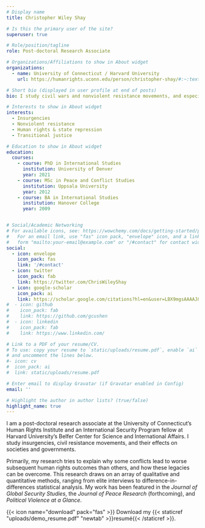```yaml
---
# Display name
title: Christopher Wiley Shay

# Is this the primary user of the site?
superuser: true

# Role/position/tagline
role: Post-doctoral Research Associate

# Organizations/Affiliations to show in About widget
organizations:
  - name: University of Connecticut / Harvard University
    url: https://humanrights.uconn.edu/person/christopher-shay/#:~:text=Christopher%20Shay%20is%20a%20post,%2C%20and%20post%2Dconflict%20outcomes./

# Short bio (displayed in user profile at end of posts)
bio: I study civil wars and nonviolent resistance movements, and especially their legacies on societies and governments.

# Interests to show in About widget
interests:
  - Insurgencies
  - Nonviolent resistance
  - Human rights & state repression
  - Transitional justice

# Education to show in About widget
education:
  courses:
    - course: PhD in International Studies
      institution: University of Denver
      year: 2021
    - course: MSc in Peace and Conflict Studies
      institution: Uppsala University
      year: 2012
    - course: BA in International Studies
      institution: Hanover College
      year: 2009


# Social/Academic Networking
# For available icons, see: https://wowchemy.com/docs/getting-started/page-builder/#icons
#   For an email link, use "fas" icon pack, "envelope" icon, and a link in the
#   form "mailto:your-email@example.com" or "/#contact" for contact widget.
social:
  - icon: envelope
    icon_pack: fas
    link: '/#contact'
  - icon: twitter
    icon_pack: fab
    link: https://twitter.com/ChrisWileyShay
  - icon: google-scholar
    icon_pack: ai
    link: https://scholar.google.com/citations?hl=en&user=LBX9mgsAAAAJ&view_op=list_works&authuser=1&gmla=AJsN-F6rnM0dzM51WWzo_u4qXcdDl5u8tA0Tr5gCmsfb-OkJ7CLiNbAgPy_XcrYCgAsPWzCUVgc8Az4l69eLJrAXHMvttrsga_m76JYsVQCOQocqV1WnkjA
#  - icon: github
#    icon_pack: fab
#    link: https://github.com/gcushen
#  - icon: linkedin
#    icon_pack: fab
#    link: https://www.linkedin.com/

# Link to a PDF of your resume/CV.
# To use: copy your resume to `static/uploads/resume.pdf`, enable `ai` icons in `params.toml`,
# and uncomment the lines below.
#- icon: cv
#  icon_pack: ai
#  link: static/uploads/resume.pdf

# Enter email to display Gravatar (if Gravatar enabled in Config)
email: ''

# Highlight the author in author lists? (true/false)
highlight_name: true
---
```


I am a post-doctoral research associate at the University of Connecticut’s Human Rights Institute and an International Security Program fellow at Harvard University’s Belfer Center for Science and International Affairs. I study insurgencies, civil resistance movements, and their effects on societies and governments.

Primarily, my research tries to explain why some conflicts lead to worse subsequent human rights outcomes than others, and how these legacies can be overcome. This research draws on an array of qualitative and quantitative methods, ranging from elite interviews to difference-in-differences statistical analysis. My work has been featured in the *Journal of Global Security Studies*, the *Journal of Peace Research* (forthcoming), and *Political Violence at a Glance*.


{{< icon name="download" pack="fas" >}} Download my {{< staticref "uploads/demo_resume.pdf" "newtab" >}}resumé{{< /staticref >}}.

